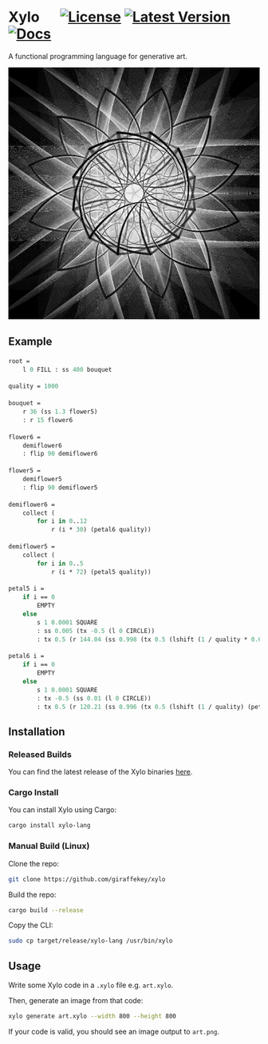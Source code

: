 # Xylo &emsp; [![License]][github.com] [![Latest Version]][crates.io] [![Docs]][docs.rs]

[License]: https://img.shields.io/badge/license-MIT%2FApache-blue.svg
[github.com]: https://github.com/giraffekey/xylo/blob/main/LICENSE
[Latest Version]: https://img.shields.io/crates/v/xylo-lang.svg
[crates.io]: https://crates.io/crates/xylo-lang
[Docs]: https://docs.rs/xylo-lang/badge.svg
[docs.rs]: https://docs.rs/xylo-lang/latest/xylo_lang/index.html

A functional programming language for generative art.

![example](example.png)

## Example

```ocaml
root =
    l 0 FILL : ss 400 bouquet

quality = 1000

bouquet =
    r 36 (ss 1.3 flower5)
    : r 15 flower6

flower6 =
    demiflower6
    : flip 90 demiflower6

flower5 =
    demiflower5
    : flip 90 demiflower5

demiflower6 =
    collect (
        for i in 0..12
            r (i * 30) (petal6 quality))

demiflower5 =
    collect (
        for i in 0..5
            r (i * 72) (petal5 quality))

petal5 i =
    if i == 0
        EMPTY
    else
        s 1 0.0001 SQUARE
        : ss 0.005 (tx -0.5 (l 0 CIRCLE))
        : tx 0.5 (r 144.04 (ss 0.998 (tx 0.5 (lshift (1 / quality * 0.6) (petal5 (i - 1))))))

petal6 i =
    if i == 0
        EMPTY
    else
        s 1 0.0001 SQUARE
        : tx -0.5 (ss 0.01 (l 0 CIRCLE))
        : tx 0.5 (r 120.21 (ss 0.996 (tx 0.5 (lshift (1 / quality) (petal6 (i - 1))))))
```

## Installation

### Released Builds

You can find the latest release of the Xylo binaries [here](https://github.com/giraffekey/xylo/releases/latest).

### Cargo Install

You can install Xylo using Cargo:

```sh
cargo install xylo-lang
```

### Manual Build (Linux)

Clone the repo:

```sh
git clone https://github.com/giraffekey/xylo
```

Build the repo:

```sh
cargo build --release
```

Copy the CLI:

```sh
sudo cp target/release/xylo-lang /usr/bin/xylo
```

## Usage

Write some Xylo code in a `.xylo` file e.g. `art.xylo`.

Then, generate an image from that code:

```sh
xylo generate art.xylo --width 800 --height 800
```

If your code is valid, you should see an image output to `art.png`.
